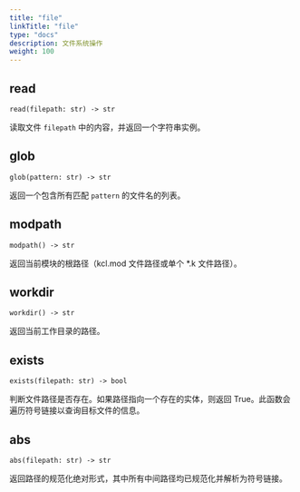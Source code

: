 ```yaml
---
title: "file"
linkTitle: "file"
type: "docs"
description: 文件系统操作
weight: 100
---
```


## read

`read(filepath: str) -> str`

读取文件 `filepath` 中的内容，并返回一个字符串实例。

## glob

`glob(pattern: str) -> str`

返回一个包含所有匹配 `pattern` 的文件名的列表。

## modpath

`modpath() -> str`

返回当前模块的根路径（kcl.mod 文件路径或单个 \*.k 文件路径）。

## workdir

`workdir() -> str`

返回当前工作目录的路径。

## exists

`exists(filepath: str) -> bool`

判断文件路径是否存在。如果路径指向一个存在的实体，则返回 True。此函数会遍历符号链接以查询目标文件的信息。

## abs

`abs(filepath: str) -> str`

返回路径的规范化绝对形式，其中所有中间路径均已规范化并解析为符号链接。
